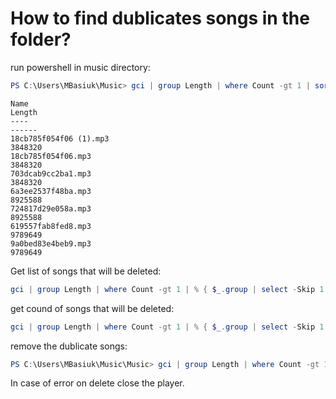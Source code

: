 # How to find dublicates songs in the folder?

run powershell in music directory:
```powershell
PS C:\Users\MBasiuk\Music> gci | group Length | where Count -gt 1 | sort count -Descending | select -ExpandProperty Group | select name, length
```

    Name                                                                                                             Length
    ----                                                                                                             ------
    18cb785f054f06 (1).mp3                                                                                          3848320
    18cb785f054f06.mp3                                                                                              3848320
    703dcab9cc2ba1.mp3                                                                                              3848320
    6a3ee2537f48ba.mp3                                                                                              8925588
    724817d29e058a.mp3                                                                                              8925588
    619557fab8fed8.mp3                                                                                              9789649
    9a0bed83e4beb9.mp3                                                                                              9789649

Get list of songs that will be deleted:

```powershell
gci | group Length | where Count -gt 1 | % { $_.group | select -Skip 1 }
```

get cound of songs that will be deleted:

```powershell
gci | group Length | where Count -gt 1 | % { $_.group | select -Skip 1 } | measure
```

remove the dublicate songs:

```powershell
PS C:\Users\MBasiuk\Music\Music> gci | group Length | where Count -gt 1 | % { $_.group | select -Skip 1 | ri }
```

In case of error on delete close the player. 